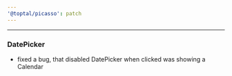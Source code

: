 ```yaml
---
'@toptal/picasso': patch
---
```


---

### DatePicker

- fixed a bug, that disabled DatePicker when clicked was showing a Calendar
